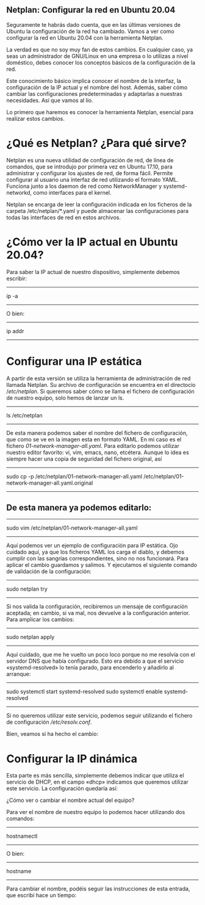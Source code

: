 ## Netplan: Configurar la red en Ubuntu 20.04

Seguramente te habrás dado cuenta, que en las últimas versiones de Ubuntu la configuración de la red ha cambiado. Vamos a ver como configurar la red en Ubuntu 20.04 con la herramienta Netplan.

La verdad es que no soy muy fan de estos cambios. En cualquier caso, ya seas un administrador de GNU/Linux en una empresa o lo utilizas a nivel doméstico, debes conocer los conceptos básicos de la configuración de la red.

Este conocimiento básico implica conocer el nombre de la interfaz, la configuración de la IP actual y el nombre del host. Además, saber cómo cambiar las configuraciones predeterminadas y adaptarlas a nuestras necesidades. Así que vamos al lío.

Lo primero que haremos es conocer la herramienta Netplan, esencial para realizar estos cambios.

# ¿Qué es Netplan? ¿Para qué sirve?

Netplan es una nueva utilidad de configuración de red, de línea de comandos, que se introdujo por primera vez en Ubuntu 17.10, para administrar y configurar los ajustes de red, de forma fácil. Permite configurar al usuario una interfaz de red utilizando el formato YAML. Funciona junto a los daemon de red como NetworkManager y systemd-networkd, como interfaces para el kernel.

Netplan se encarga de leer la configuración indicada en los ficheros de la carpeta /etc/netplan/*.yaml y puede almacenar las configuraciones para todas las interfaces de red en estos archivos.

# ¿Cómo ver la IP actual en Ubuntu 20.04?

Para saber la IP actual de nuestro dispositivo, simplemente debemos escribir:
___   
ip -a
___   
O bien:
___
ip addr
___

# Configurar una IP estática

A partir de esta versión se utiliza la herramienta de administración de red llamada Netplan. Su archivo de configuración se encuentra en el directocio /_etc/netplan_.  Si queremos saber cómo se llama el fichero de configuración de nuestro equipo, solo hemos de lanzar un ls.
___
ls /etc/netplan
___

De esta manera podemos saber el nombre del fichero de configuración, que como se ve en la imagen esta en formato YAML. En mi caso es el fichero _01-network-manager-all.yaml_. Para editarlo podemos utilizar nuestro editor favorito: vi, vim, emacs, nano, etcétera. Aunque lo idea es siempre hacer una copia de seguridad del fichero original, así

___
sudo cp -p /etc/netplan/01-network-manager-all.yaml /etc/netplan/01-network-manager-all.yaml.original
___

## De esta manera ya podemos editarlo:

___
sudo vim /etc/netplan/01-network-manager-all.yaml
___

Aquí podemos ver un ejemplo de configuración para IP estática. Ojo cuidado aquí, ya que los ficheros YAML los carga el diablo, y debemos cumplir con las sangrías correspondientes, sino no nos funcionará. Para aplicar el cambio guardamos y salimos.  Y ejecutamos el siguiente comando de validación de la configuración:
___
sudo netplan try
___
Si nos valida la configuración, recibiremos un mensaje de configuración aceptada; en cambio, si va mal, nos devuelve a la configuración anterior. Para amplicar los cambios:
___
sudo netplan apply
___
Aquí cuidado, que me he vuelto un poco loco porque no me resolvía con el servidor DNS que había configurado. Esto era debido a que el servicio «systemd-resolved» lo tenía parado, para encenderlo y añadirlo al arranque:

___
sudo systemctl start systemd-resolved
sudo systemctl enable systemd-resolved
___
Si no queremos utilizar este servicio, podemos seguir utilizando el fichero de configuración _/etc/resolv.conf_.

Bien, veamos si ha hecho el cambio:

# Configurar la IP dinámica

Esta parte es más sencilla, simplemente debemos indicar que utiliza el servicio de DHCP, en el campo «dhcp» indicamos que queremos utilizar este servicio. La configuración quedaría así:

¿Cómo ver o cambiar el nombre actual del equipo?

Para ver el nombre de nuestro equipo lo podemos hacer utilizando dos comandos:
___
hostnamectl
___
O bien:
___
hostname
___
Para cambiar el nombre, podéis seguir las instrucciones de esta entrada, que escribí hace un tiempo: